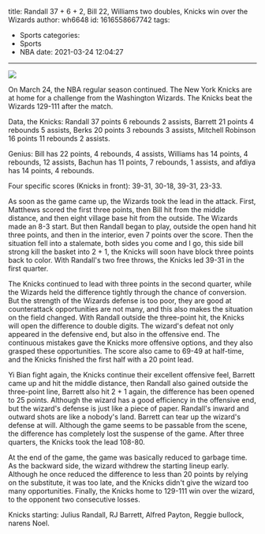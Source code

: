 title: Randall 37 + 6 + 2, Bill 22, Williams two doubles, Knicks win over the Wizards
author: wh6648
id: 1616558667742
tags: 
- Sports
categories: 
- Sports
- NBA
date: 2021-03-24 12:04:27
---
![](https://p9.itc.cn/images01/20210324/bbd4bc7c28ee4aa38bcb076db66fa6ad.jpeg)


On March 24, the NBA regular season continued. The New York Knicks are at home for a challenge from the Washington Wizards. The Knicks beat the Wizards 129-111 after the match.

Data, the Knicks: Randall 37 points 6 rebounds 2 assists, Barrett 21 points 4 rebounds 5 assists, Berks 20 points 3 rebounds 3 assists, Mitchell Robinson 16 points 11 rebounds 2 assists.

Genius: Bill has 22 points, 4 rebounds, 4 assists, Williams has 14 points, 4 rebounds, 12 assists, Bachun has 11 points, 7 rebounds, 1 assists, and afdiya has 14 points, 4 rebounds.

Four specific scores (Knicks in front): 39-31, 30-18, 39-31, 23-33.

As soon as the game came up, the Wizards took the lead in the attack. First, Matthews scored the first three points, then Bill hit from the middle distance, and then eight village base hit from the outside. The Wizards made an 8-3 start. But then Randall began to play, outside the open hand hit three points, and then in the interior, even 7 points over the score. Then the situation fell into a stalemate, both sides you come and I go, this side bill strong kill the basket into 2 + 1, the Knicks will soon have block three points back to color. With Randall's two free throws, the Knicks led 39-31 in the first quarter.

The Knicks continued to lead with three points in the second quarter, while the Wizards held the difference tightly through the chance of conversion. But the strength of the Wizards defense is too poor, they are good at counterattack opportunities are not many, and this also makes the situation on the field changed. With Randall outside the three-point hit, the Knicks will open the difference to double digits. The wizard's defeat not only appeared in the defensive end, but also in the offensive end. The continuous mistakes gave the Knicks more offensive options, and they also grasped these opportunities. The score also came to 69-49 at half-time, and the Knicks finished the first half with a 20 point lead.

Yi Bian fight again, the Knicks continue their excellent offensive feel, Barrett came up and hit the middle distance, then Randall also gained outside the three-point line, Barrett also hit 2 + 1 again, the difference has been opened to 25 points. Although the wizard has a good efficiency in the offensive end, but the wizard's defense is just like a piece of paper. Randall's inward and outward shots are like a nobody's land. Barrett can tear up the wizard's defense at will. Although the game seems to be passable from the scene, the difference has completely lost the suspense of the game. After three quarters, the Knicks took the lead 108-80.

At the end of the game, the game was basically reduced to garbage time. As the backward side, the wizard withdrew the starting lineup early. Although he once reduced the difference to less than 20 points by relying on the substitute, it was too late, and the Knicks didn't give the wizard too many opportunities. Finally, the Knicks home to 129-111 win over the wizard, to the opponent two consecutive losses.

Knicks starting: Julius Randall, RJ Barrett, Alfred Payton, Reggie bullock, narens Noel.


